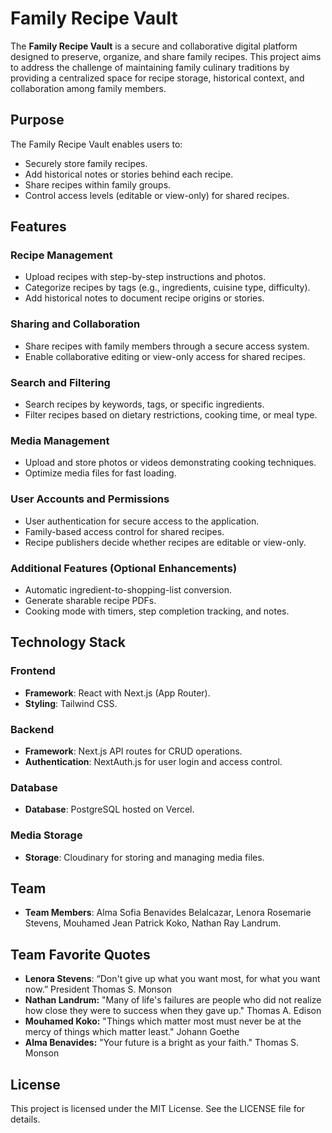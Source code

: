 # Family Recipe Vault

The **Family Recipe Vault** is a secure and collaborative digital platform designed to preserve, organize, and share family recipes. This project aims to address the challenge of maintaining family culinary traditions by providing a centralized space for recipe storage, historical context, and collaboration among family members.

## Purpose

The Family Recipe Vault enables users to:

- Securely store family recipes.
- Add historical notes or stories behind each recipe.
- Share recipes within family groups.
- Control access levels (editable or view-only) for shared recipes.

## Features

### Recipe Management

- Upload recipes with step-by-step instructions and photos.
- Categorize recipes by tags (e.g., ingredients, cuisine type, difficulty).
- Add historical notes to document recipe origins or stories.

### Sharing and Collaboration

- Share recipes with family members through a secure access system.
- Enable collaborative editing or view-only access for shared recipes.

### Search and Filtering

- Search recipes by keywords, tags, or specific ingredients.
- Filter recipes based on dietary restrictions, cooking time, or meal type.

### Media Management

- Upload and store photos or videos demonstrating cooking techniques.
- Optimize media files for fast loading.

### User Accounts and Permissions

- User authentication for secure access to the application.
- Family-based access control for shared recipes.
- Recipe publishers decide whether recipes are editable or view-only.

### Additional Features (Optional Enhancements)

- Automatic ingredient-to-shopping-list conversion.
- Generate sharable recipe PDFs.
- Cooking mode with timers, step completion tracking, and notes.

## Technology Stack

### Frontend

- **Framework**: React with Next.js (App Router).
- **Styling**: Tailwind CSS.

### Backend

- **Framework**: Next.js API routes for CRUD operations.
- **Authentication**: NextAuth.js for user login and access control.

### Database

- **Database**: PostgreSQL hosted on Vercel.

### Media Storage

- **Storage**: Cloudinary for storing and managing media files.

## Team

- **Team Members**: Alma Sofia Benavides Belalcazar, Lenora Rosemarie Stevens, Mouhamed Jean Patrick Koko, Nathan Ray Landrum.

## Team Favorite Quotes

- **Lenora Stevens**: “Don't give up what you want most, for what you want now.” President Thomas S. Monson
- **Nathan Landrum:** "Many of life's failures are people who did not realize how close they were to success when they gave up." Thomas A. Edison
- **Mouhamed Koko:** "Things which matter most must never be at the mercy of things which matter least." Johann Goethe
- **Alma Benavides:** "Your future is a bright as your faith." Thomas S. Monson

## License

This project is licensed under the MIT License. See the LICENSE file for details.
